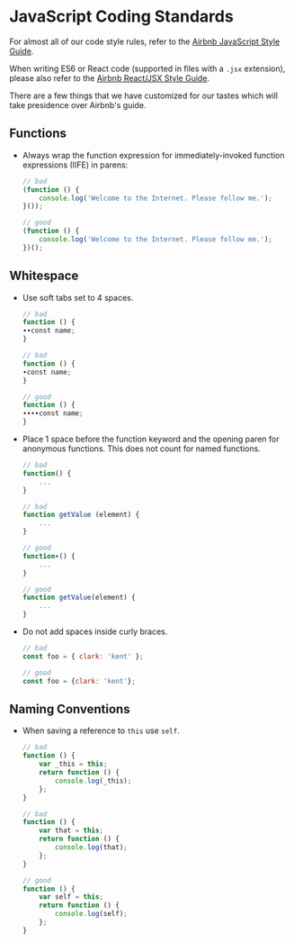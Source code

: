 # JavaScript Coding Standards

For almost all of our code style rules, refer to the [Airbnb JavaScript Style Guide](https://github.com/airbnb/javascript).

When writing ES6 or React code (supported in files with a `.jsx` extension), please also refer to the [Airbnb React/JSX Style Guide](https://github.com/airbnb/javascript/tree/master/react).

There are a few things that we have customized for our tastes which will take presidence over Airbnb's guide.

## Functions
  - Always wrap the function expression for immediately-invoked function expressions (IIFE) in parens:

    ```javascript
    // bad
    (function () {
        console.log('Welcome to the Internet. Please follow me.');
    }());

    // good
    (function () {
        console.log('Welcome to the Internet. Please follow me.');
    })();
    ```

## Whitespace
  - Use soft tabs set to 4 spaces.

    ```javascript
    // bad
    function () {
    ∙∙const name;
    }

    // bad
    function () {
    ∙const name;
    }

    // good
    function () {
    ∙∙∙∙const name;
    }
    ```
    
  - Place 1 space before the function keyword and the opening paren for anonymous functions. This does not count for named functions.

    ```javascript
    // bad
    function() {
        ...
    }
    
    // bad
    function getValue (element) {
        ...
    }

    // good
    function∙() {
        ...
    }
    
    // good
    function getValue(element) {
        ...
    }
    ```

  - Do not add spaces inside curly braces.

    ```javascript
    // bad
    const foo = { clark: 'kent' };

    // good
    const foo = {clark: 'kent'};
    ```

## Naming Conventions
  - When saving a reference to `this` use `self`.

    ```javascript
    // bad
    function () {
        var _this = this;
        return function () {
            console.log(_this);
        };
    }

    // bad
    function () {
        var that = this;
        return function () {
            console.log(that);
        };
    }

    // good
    function () {
        var self = this;
        return function () {
            console.log(self);
        };
    }
    ```
